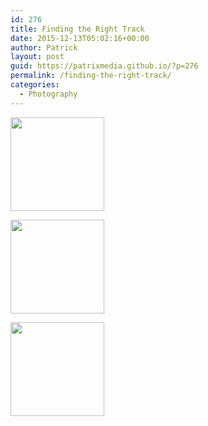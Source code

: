 ```yaml
---
id: 276
title: Finding the Right Track
date: 2015-12-13T05:02:16+00:00
author: Patrick
layout: post
guid: https://patrixmedia.github.io/?p=276
permalink: /finding-the-right-track/
categories:
  - Photography
---
```

<div id='gallery-15' class='gallery galleryid-276 gallery-columns-3 gallery-size-thumbnail'>
  <dl class='gallery-item'>
    <dt class='gallery-icon landscape'>
      <a href='https://patrixmedia.github.io/wp-content/uploads/2015/12/Tifftrack.jpg'><img width="150" height="150" src="https://patrixmedia.github.io/wp-content/uploads/2015/12/Tifftrack-150x150.jpg" class="attachment-thumbnail size-thumbnail" alt="" srcset="https://patrixmedia.github.io/wp-content/uploads/2015/12/Tifftrack-150x150.jpg 150w, https://patrixmedia.github.io/wp-content/uploads/2015/12/Tifftrack-180x180.jpg 180w, https://patrixmedia.github.io/wp-content/uploads/2015/12/Tifftrack-300x300.jpg 300w, https://patrixmedia.github.io/wp-content/uploads/2015/12/Tifftrack-600x600.jpg 600w" sizes="(max-width: 150px) 100vw, 150px" /></a>
    </dt>
  </dl>
  
  <dl class='gallery-item'>
    <dt class='gallery-icon portrait'>
      <a href='https://patrixmedia.github.io/wp-content/uploads/2015/12/tiff-track.jpg'><img width="150" height="150" src="https://patrixmedia.github.io/wp-content/uploads/2015/12/tiff-track-150x150.jpg" class="attachment-thumbnail size-thumbnail" alt="" srcset="https://patrixmedia.github.io/wp-content/uploads/2015/12/tiff-track-150x150.jpg 150w, https://patrixmedia.github.io/wp-content/uploads/2015/12/tiff-track-180x180.jpg 180w, https://patrixmedia.github.io/wp-content/uploads/2015/12/tiff-track-300x300.jpg 300w" sizes="(max-width: 150px) 100vw, 150px" /></a>
    </dt>
  </dl>
  
  <dl class='gallery-item'>
    <dt class='gallery-icon landscape'>
      <a href='https://patrixmedia.github.io/wp-content/uploads/2015/05/LosingTrack.jpg'><img width="150" height="150" src="https://patrixmedia.github.io/wp-content/uploads/2015/05/LosingTrack-150x150.jpg" class="attachment-thumbnail size-thumbnail" alt="" srcset="https://patrixmedia.github.io/wp-content/uploads/2015/05/LosingTrack-150x150.jpg 150w, https://patrixmedia.github.io/wp-content/uploads/2015/05/LosingTrack-180x180.jpg 180w, https://patrixmedia.github.io/wp-content/uploads/2015/05/LosingTrack-300x300.jpg 300w" sizes="(max-width: 150px) 100vw, 150px" /></a>
    </dt>
  </dl>
  
  <br style="clear: both" />
</div>